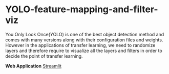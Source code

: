 # YOLO-feature-mapping-and-filter-viz
You Only Look Once(YOLO) is one of the best object detection method and comes with many versions along with their configuration files and weights. However in the applications of transfer learning, we need to randomize layers and therefore require to visualize all the layers and filters in order to decide the point of transfer learning.

**Web Application**
[Streamlit](https://yolo-viz.streamlit.app/)
